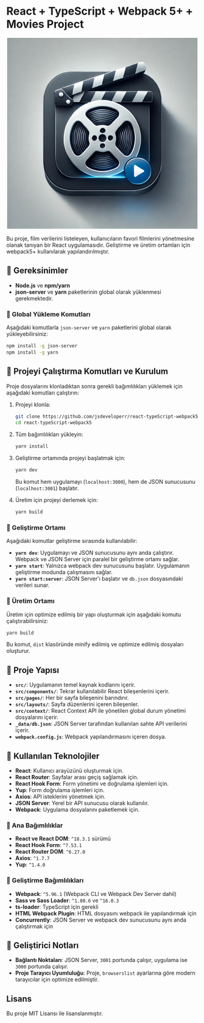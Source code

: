 # React + TypeScript + Webpack 5+ + Movies Project

<p align="center">
    <img src="https://github.com/jsdeveloperr/react-typeScript-webpack5/blob/main/src/assets/movies.jpg" width="500" alt="React TypeScript Webpack 5+ Movies Project" />
</p>

Bu proje, film verilerini listeleyen, kullanıcıların favori filmlerini yönetmesine olanak tanıyan bir React uygulamasıdır. Geliştirme ve üretim ortamları için webpack5+ kullanılarak yapılandırılmıştır.

## 🚀 Gereksinimler

- **Node.js** ve **npm/yarn**
- **json-server** ve **yarn** paketlerinin global olarak yüklenmesi gerekmektedir.

### 🚀 Global Yükleme Komutları

Aşağıdaki komutlarla `json-server` ve `yarn` paketlerini global olarak yükleyebilirsiniz:

```bash
npm install -g json-server
npm install -g yarn
```

## 🚀 Projeyi Çalıştırma Komutları ve Kurulum

Proje dosyalarını klonladıktan sonra gerekli bağımlılıkları yüklemek için aşağıdaki komutları çalıştırın:

1. Projeyi klonla:

   ```bash
   git clone https://github.com/jsdeveloperr/react-typeScript-webpack5.git
   cd react-typeScript-webpack5
   ```

2. Tüm bağımlılıkları yükleyin:

   ```bash
   yarn install
   ```

3. Geliştirme ortamında projeyi başlatmak için:

   ```bash
   yarn dev
   ```

   Bu komut hem uygulamayı (`localhost:3000`), hem de JSON sunucusunu (`localhost:3001`) başlatır.

4. Üretim için projeyi derlemek için:

   ```bash
   yarn build
   ```

### 🚀 Geliştirme Ortamı

Aşağıdaki komutlar geliştirme sırasında kullanılabilir:

- **`yarn dev`**: Uygulamayı ve JSON sunucusunu aynı anda çalıştırır. Webpack ve JSON Server için paralel bir geliştirme ortamı sağlar.
- **`yarn start`**: Yalnızca webpack dev sunucusunu başlatır. Uygulamanın geliştirme modunda çalışmasını sağlar.
- **`yarn start:server`**: JSON Server'ı başlatır ve `db.json` dosyasındaki verileri sunar.

### 🚀 Üretim Ortamı

Üretim için optimize edilmiş bir yapı oluşturmak için aşağıdaki komutu çalıştırabilirsiniz:

```bash
yarn build
```

Bu komut, `dist` klasöründe minify edilmiş ve optimize edilmiş dosyaları oluşturur.

## 🧞 Proje Yapısı

- **`src/`**: Uygulamanın temel kaynak kodlarını içerir.
- **`src/components/`**: Tekrar kullanılabilir React bileşenlerini içerir.
- **`src/pages/`**: Her bir sayfa bileşenini barındırır.
- **`src/layouts/`**: Sayfa düzenlerini içeren bileşenler.
- **`src/context/`**: React Context API ile yönetilen global durum yönetimi dosyalarını içerir.
- **`_data/db.json`**: JSON Server tarafından kullanılan sahte API verilerini içerir.
- **`webpack.config.js`**: Webpack yapılandırmasını içeren dosya.

## 🧞 Kullanılan Teknolojiler

- **React**: Kullanıcı arayüzünü oluşturmak için.
- **React Router**: Sayfalar arası geçiş sağlamak için.
- **React Hook Form**: Form yönetimi ve doğrulama işlemleri için.
- **Yup**: Form doğrulama işlemleri için.
- **Axios**: API isteklerini yönetmek için.
- **JSON Server**: Yerel bir API sunucusu olarak kullanılır.
- **Webpack**: Uygulama dosyalarını paketlemek için.

### 🧞 Ana Bağımlılıklar

- **React ve React DOM**: `^18.3.1` sürümü
- **React Hook Form**: `^7.53.1`
- **React Router DOM**: `^6.27.0`
- **Axios**: `^1.7.7`
- **Yup**: `^1.4.0`

### 🧞 Geliştirme Bağımlılıkları

- **Webpack**: `^5.96.1` (Webpack CLI ve Webpack Dev Server dahil)
- **Sass ve Sass Loader**: `^1.80.6` ve `^16.0.3`
- **ts-loader**: TypeScript için gerekli
- **HTML Webpack Plugin**: HTML dosyasını webpack ile yapılandırmak için
- **Concurrently**: JSON Server ve webpack dev sunucusunu aynı anda çalıştırmak için

## 🧞 Geliştirici Notları

- **Bağlantı Noktaları**: JSON Server, `3001` portunda çalışır, uygulama ise `3000` portunda çalışır.
- **Proje Tarayıcı Uyumluluğu**: Proje, `browserslist` ayarlarına göre modern tarayıcılar için optimize edilmiştir.

## Lisans

Bu proje MIT Lisansı ile lisanslanmıştır.




